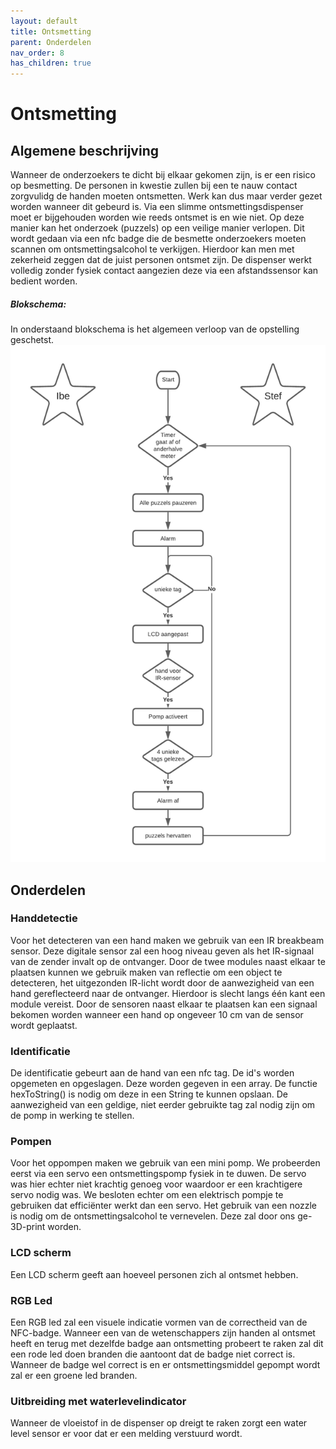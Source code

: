 ```yaml
---
layout: default
title: Ontsmetting
parent: Onderdelen
nav_order: 8
has_children: true
---
```


# Ontsmetting

## Algemene beschrijving

Wanneer de onderzoekers te dicht bij elkaar gekomen zijn, is er een risico op besmetting. De personen in kwestie zullen bij een te nauw contact zorgvulidg de handen moeten ontsmetten. Werk kan dus maar verder gezet worden wanneer dit gebeurd is.
Via een slimme ontsmettingsdispenser moet er bijgehouden worden wie reeds ontsmet is en wie niet. Op deze manier kan het onderzoek (puzzels) op een veilige manier verlopen. Dit wordt gedaan via een nfc badge die de besmette onderzoekers moeten scannen om ontsmettingsalcohol te verkijgen. Hierdoor kan men met zekerheid zeggen dat de juist personen ontsmet zijn. De dispenser werkt volledig zonder fysiek contact aangezien deze via een afstandssensor kan bedient worden.


##### Blokschema:

In onderstaand blokschema is het algemeen verloop van de opstelling geschetst.
![Algemen flowchart](ontsmettingsflowchart.png)

## Onderdelen

### Handdetectie

Voor het detecteren van een hand maken we gebruik van een IR breakbeam sensor. Deze digitale sensor zal een hoog niveau geven als het IR-signaal van de zender invalt op de ontvanger. Door de twee modules naast elkaar te plaatsen kunnen we gebruik maken van reflectie om een object te detecteren, het uitgezonden IR-licht wordt door de aanwezigheid van een hand gereflecteerd naar de ontvanger. Hierdoor is slecht langs één kant een module vereist. Door de sensoren naast elkaar te plaatsen kan een signaal bekomen worden wanneer een hand op ongeveer 10 cm van de sensor wordt geplaatst. 

### Identificatie

De identificatie gebeurt aan de hand van een nfc tag. De id's worden opgemeten en opgeslagen. Deze worden gegeven in een array. De functie hexToString() is nodig om deze in een String te kunnen opslaan. De aanwezigheid van een geldige, niet eerder gebruikte tag zal nodig zijn om de pomp in werking te stellen.

### Pompen

Voor het oppompen maken we gebruik van een mini pomp. We probeerden eerst via een servo een ontsmettingspomp fysiek in te duwen. De servo was hier echter niet krachtig genoeg voor waardoor er een krachtigere servo nodig was. We besloten echter om een elektrisch pompje te gebruiken dat efficiënter werkt dan een servo. Het gebruik van een nozzle is nodig om de ontsmettingsalcohol te vernevelen. Deze zal door ons ge-3D-print worden.

### LCD scherm

Een LCD scherm geeft aan hoeveel personen zich al ontsmet hebben. 

### RGB Led

Een RGB led zal een visuele indicatie vormen van de correctheid van de NFC-badge. Wanneer een van de wetenschappers zijn handen al ontsmet heeft en terug met dezelfde badge aan ontsmetting probeert te raken zal dit een rode led doen branden die aantoont dat de badge niet correct is. Wanneer de badge wel correct is en er ontsmettingsmiddel gepompt wordt zal er een groene led branden.

### Uitbreiding met waterlevelindicator 

Wanneer de vloeistof in de dispenser op dreigt te raken zorgt een water level sensor er voor dat er een melding verstuurd wordt.